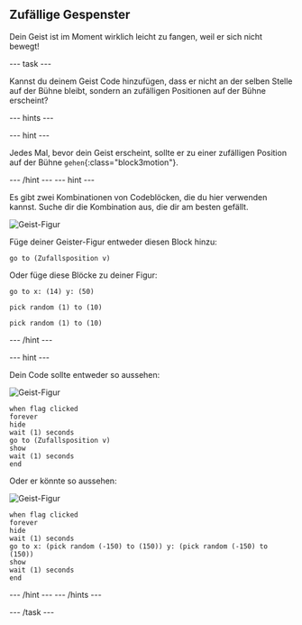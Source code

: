 ## Zufällige Gespenster

Dein Geist ist im Moment wirklich leicht zu fangen, weil er sich nicht bewegt!

--- task ---

Kannst du deinem Geist Code hinzufügen, dass er nicht an der selben Stelle auf der Bühne bleibt, sondern an zufälligen Positionen auf der Bühne erscheint?

--- hints ---


--- hint ---

Jedes Mal, bevor dein Geist erscheint, sollte er zu einer zufälligen Position auf der Bühne `gehen`{:class="block3motion"}.

--- /hint --- --- hint ---

Es gibt zwei Kombinationen von Codeblöcken, die du hier verwenden kannst. Suche dir die Kombination aus, die dir am besten gefällt.

![Geist-Figur](images/ghost-sprite.png)

Füge deiner Geister-Figur entweder diesen Block hinzu:

```blocks3
go to (Zufallsposition v)
```

Oder füge diese Blöcke zu deiner Figur:

```blocks3
go to x: (14) y: (50)

pick random (1) to (10)

pick random (1) to (10)
```

--- /hint ---

--- hint ---

Dein Code sollte entweder so aussehen:

![Geist-Figur](images/ghost-sprite.png)

```blocks3
when flag clicked
forever
hide
wait (1) seconds
go to (Zufallsposition v)
show
wait (1) seconds
end
```

Oder er könnte so aussehen:

![Geist-Figur](images/ghost-sprite.png)

```blocks3
when flag clicked
forever
hide
wait (1) seconds
go to x: (pick random (-150) to (150)) y: (pick random (-150) to (150))
show
wait (1) seconds
end
```

--- /hint --- --- /hints ---

--- /task ---